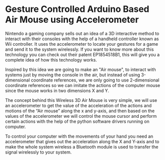 # Gesture Controlled Arduino Based Air Mouse using Accelerometer
 
Nintendo a gaming company sells out an idea of a 3D interactive method to interact with their consoles with the help of a handheld controller known as Wii controller. It uses the accelerometer to locate your gestures for a game and send it to the system wirelessly. If you want to know more about this technology you can check out their patent EP1854518B1, this will give you a complete idea of how this technology works.

Inspired by this idea we are going to make an "Air mouse", to interact with systems just by moving the console in the air, but instead of using 3-dimensional coordinate references, we are only going to use 2-dimensional coordinate references so we can imitate the actions of the computer mouse since the mouse works in two dimensions X and Y.

The concept behind this Wireless 3D Air Mouse is very simple, we will use an accelerometer to get the value of the acceleration of the actions and motions of the “Air mouse” along the x and y-axis, and then based on the values of the accelerometer we will control the mouse cursor and perform certain actions with the help of the python software drivers running on computer.

To control your computer with the movements of your hand you need an accelerometer that gives out the acceleration along the X and Y-axis and to make the whole system wireless a Bluetooth module is used to transfer the signal wirelessly to your system.

